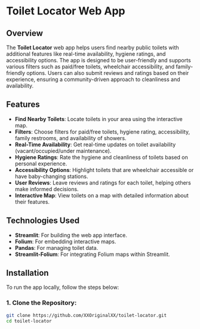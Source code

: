 # Toilet Locator Web App

## Overview

The **Toilet Locator** web app helps users find nearby public toilets with additional features like real-time availability, hygiene ratings, and accessibility options. The app is designed to be user-friendly and supports various filters such as paid/free toilets, wheelchair accessibility, and family-friendly options. Users can also submit reviews and ratings based on their experience, ensuring a community-driven approach to cleanliness and availability.

## Features

- **Find Nearby Toilets**: Locate toilets in your area using the interactive map.
- **Filters**: Choose filters for paid/free toilets, hygiene rating, accessibility, family restrooms, and availability of showers.
- **Real-Time Availability**: Get real-time updates on toilet availability (vacant/occupied/under maintenance).
- **Hygiene Ratings**: Rate the hygiene and cleanliness of toilets based on personal experience.
- **Accessibility Options**: Highlight toilets that are wheelchair accessible or have baby-changing stations.
- **User Reviews**: Leave reviews and ratings for each toilet, helping others make informed decisions.
- **Interactive Map**: View toilets on a map with detailed information about their features.

## Technologies Used

- **Streamlit**: For building the web app interface.
- **Folium**: For embedding interactive maps.
- **Pandas**: For managing toilet data.
- **Streamlit-Folium**: For integrating Folium maps within Streamlit.

## Installation

To run the app locally, follow the steps below:

### 1. Clone the Repository:

```bash
git clone https://github.com/XXOriginalXX/toilet-locator.git
cd toilet-locator
